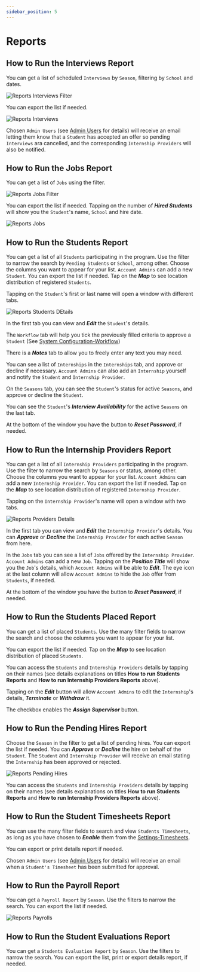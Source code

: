 ```yaml
---
sidebar_position: 5
---
```


# Reports

## How to Run the Interviews Report

You can get a list of scheduled `Interviews` by `Season`, filtering by `School` and dates.

![Reports Interviews Filter](images/reports-interviews-filter.png)

You can export the list if needed.

![Reports Interviews](images/reports-interviews.png)

Chosen `Admin Users` (see [Admin Users](/school-admins/system-configuration#admin-users) for details) will receive an email letting them know that a `Student` has accepted an offer so pending `Interviews` ara cancelled, and the corresponding `Internship Providers` will also be notified.

## How to Run the Jobs Report

You can get a list of `Jobs` using the filter.

![Reports Jobs Filter](images/reports-jobs-filter.png)

You can export the list if needed. Tapping on the number of **_Hired Students_** will show you the `Student`'s name, `School` and hire date.

![Reports Jobs](images/reports-jobs.png)

## How to Run the Students Report

You can get a list of all `Students` participating in the program. Use the filter to narrow the search by `Pending Students` or `School`, among other. Choose the columns you want to appear for your list. `Account Admins` can add a new `Student`. You can export the list if needed. Tap on the **_Map_** to see location distribution of registered `Students`.

Tapping on the `Student`'s first or last name will open a window with different tabs.

![Reports Students DEtails](images/reports-students-details.png)

In the first tab you can view and **_Edit_** the `Student`'s details.

The `Workflow` tab will help you tick the previously filled criteria to approve a `Student` (See [System Configuration-Workflow](/school-admins/system-configuration#workflow-items))

There is a **_Notes_** tab to allow you to freely enter any text you may need.

You can see a list of `Internships` in the `Internships` tab, and approve or decline if necessary. `Account Admins` can also add an `Internship` yourself and notify the `Student` and `Internship Provider`.

On the `Seasons` tab, you can see the `Student`'s status for active `Seasons`, and approve or decline the `Student`.

You can see the `Student`'s **_Interview Availability_** for the active `Seasons` on the last tab.

At the bottom of the window you have the button to **_Reset Password_**, if needed.

## How to Run the Internship Providers Report

You can get a list of all `Internship Providers` participating in the program. Use the filter to narrow the search by `Seasons` or status, among other. Choose the columns you want to appear for your list. `Account Admins` can add a new `Internship Provider`. You can export the list if needed. Tap on the **_Map_** to see location distribution of registered `Internship Provider`.

Tapping on the `Internship Provider`'s name will open a window with two tabs.

![Reports Providers Details](images/reports-providers-details.png)

In the first tab you can view and **_Edit_** the `Internship Provider`'s details. You can **_Approve_** or **_Decline_** the `Internship Provider` for each active `Season` from here.

In the `Jobs` tab you can see a list of `Jobs` offered by the `Internship Provider`. `Account Admins` can add a new `Job`. Tapping on the **_Position Title_** will show you the `Job`'s details, which `Account Admins` will be able to **_Edit_**. The eye icon at the last column will allow `Account Admins` to hide the `Job` offer from `Students`, if needed.

At the bottom of the window you have the button to **_Reset Password_**, if needed.

## How to Run the Students Placed Report

You can get a list of placed `Students`. Use the many filter fields to narrow the search and choose the columns you want to appear for your list.

You can export the list if needed. Tap on the **_Map_** to see location distribution of placed `Students`.

You can access the `Students` and `Internship Providers` details by tapping on their names (see details explanations on titles **How to run Students Reports** and **How to run Internship Providers Reports** above).

Tapping on the **_Edit_** button will allow `Account Admins` to edit the `Internship`'s details, **_Terminate_** or **_Withdraw_** it.

The checkbox enables the **_Assign Supervisor_** button.

## How to Run the Pending Hires Report

Choose the `Season` in the filter to get a list of pending hires. You can export the list if needed. You can **_Approve_** or **_Decline_** the hire on behalf of the `Student`. The `Student` and `Internship Provider` will receive an email stating the `Internship` has been approved or rejected.

![Reports Pending Hires](images/reports-pending-hires.png)

You can access the `Students` and `Internship Providers` details by tapping on their names (see details explanations on titles **How to run Students Reports** and **How to run Internship Providers Reports** above).

## How to Run the Student Timesheets Report

You can use the many filter fields to search and view `Students Timesheets`, as long as you have chosen to **_Enable_** them from the [Settings-Timesheets](/school-admins/settings#timesheet-settings).

You can export or print details report if needed.

Chosen `Admin Users` (see [Admin Users](/school-admins/system-configuration#admin-users) for details) will receive an email when a `Student's Timesheet` has been submitted for approval.

## How to Run the Payroll Report

You can get a `Payroll Report` by `Season`. Use the filters to narrow the search. You can export the list if needed.

![Reports Payrolls](images/reports-payrolls.png)

## How to Run the Student Evaluations Report

You can get a `Students Evaluation Report` by `Season`. Use the filters to narrow the search. You can export the list, print or export details report, if needed.
